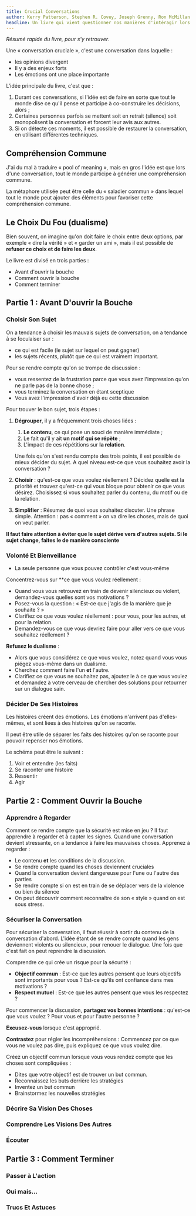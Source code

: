```yaml
---
title: Crucial Conversations
author: Kerry Patterson, Stephen R. Covey, Joseph Grenny, Ron McMillan et Al Switzler
headline: Un livre qui vient questionner nos manières d'intéragir lors des discussions cruciales de nos vies. Des outils pratiques pour éviter de rentrer dans les conflits.
---
```


*Résumé rapide du livre, pour s'y retrouver*.

Une « conversation cruciale », c'est une conversation dans laquelle :
- les opinions divergent
- Il y a des enjeux forts
- Les émotions ont une place importante

L'idée principale du livre, c'est que :

1. Durant ces conversations, si l'idée est de faire en sorte que tout le monde dise ce qu'il pense et participe à co-construire les décisions, alors ;
2. Certaines personnes parfois se mettent soit en retrait (silence) soit monopolisent la conversation et forcent leur avis aux autres.
3. Si on détecte ces moments, il est possible de restaurer la conversation, en utilisant différentes techniques.

## Compréhension Commune

J'ai du mal à traduire « pool of meaning », mais en gros l'idée est que lors d'une conversation, tout le monde participe à générer une compréhension commune.

La métaphore utilisée peut être celle du « saladier commun » dans lequel tout le monde peut ajouter des éléments pour favoriser cette compréhension commune.

## Le Choix Du Fou (dualisme)

Bien souvent, on imagine qu'on doit faire le choix entre deux options, par exemple « dire la vérité » et « garder un ami », mais il est possible de **refuser ce choix et de faire les deux**.

Le livre est divisé en trois parties :

- Avant d'ouvrir la bouche
- Comment ouvrir la bouche
- Comment terminer

## Partie 1 : Avant D'ouvrir la Bouche

### Choisir Son Sujet

On a tendance à choisir les mauvais sujets de conversation, on a tendance à se foculaiser sur :

- ce qui est facile (le sujet sur lequel on peut gagner)
- les sujets récents, plutôt que ce qui est vraiment important.

Pour se rendre compte qu'on se trompe de discussion :

- vous ressentez de la frustration parce que vous avez l'impression qu'on ne parle pas de la bonne chose ;
- vous terminez la conversation en étant sceptique
- Vous avez l'impression d'avoir déjà eu cette discussion

Pour trouver le bon sujet, trois étapes :

1. **Dégrouper**, il y a fréquemment trois choses liées :

	1. **Le contenu**, ce qui pose un souci de manière immédiate ;
	2. Le fait qu'il y ait **un motif qui se répète** ;
	3. L'impact de ces répétitions sur **la relation**.
	   
	Une fois qu'on s'est rendu compte des trois points, il est possible de mieux décider du sujet. A quel niveau est-ce que vous souhaitez avoir la conversation ?
	
2. **Choisir** : qu'est-ce que vous voulez réellement ? Décidez quelle est la priorité et trouvez qu'est-ce qui vous bloque pour obtenir ce que vous désirez. Choisissez si vous souhaitez parler du contenu, du motif ou de la relation.
   
3. **Simplifier** : Résumez de quoi vous souhaitez discuter. Une phrase simple. Attention : pas « comment » on va dire les choses, mais de quoi on veut parler.

**Il faut faire attention à éviter que le sujet dérive vers d'autres sujets. Si le sujet change, faites le de manière consciente**

### Volonté Et Bienveillance

- La seule personne que vous pouvez contrôler c'est vous-même

Concentrez-vous sur **ce que vous voulez réellement :

- Quand vous vous retrouvez en train de devenir silencieux ou violent, demandez-vous quelles sont vos motivations ?
- Posez-vous la question : « Est-ce que j'agis de la manière que je souhaite ? »
- Clarifiez ce que vous voulez réellement : pour vous, pour les autres, et pour la relation.
- Demandez-vous ce que vous devriez faire pour aller vers ce que vous souhaitez réellement ?

**Refusez le dualisme** :
- Alors que vous considérez ce que vous voulez, notez quand vous vous piégez vous-même dans un dualisme.
- Cherchez comment faire l'un **et** l'autre.
- Clarifiez ce que vous ne souhaitez pas, ajoutez le à ce que vous voulez et demandez à votre cerveau de chercher des solutions pour retourner sur un dialogue sain.

### Décider De Ses Histoires

Les histoires créent des émotions. Les émotions n'arrivent pas d'elles-mêmes, et sont liées à des histoires qu'on se raconte.

Il peut être utile de séparer les faits des histoires qu'on se raconte pour pouvoir repenser nos émotions.

Le schéma peut être le suivant :
1. Voir et entendre (les faits)
2. Se raconter une histoire
3. Ressentir
4. Agir

## Partie 2 : Comment Ouvrir la Bouche

### Apprendre à Regarder

Comment se rendre compte que la sécurité est mise en jeu ? Il faut apprendre à regarder et à capter les signes. Quand une conversation devient stressante, on a tendance à faire les mauvaises choses. Apprenez à regarder :

- Le contenu **et** les conditions de la discussion.
- Se rendre compte quand les choses deviennent cruciales
- Quand la conversation devient dangereuse pour l'une ou l'autre des parties
- Se rendre compte si on est en train de se déplacer vers de la violence ou bien du silence
- On peut découvrir comment reconnaître de son « style » quand on est sous stress.

### Sécuriser la Conversation

Pour sécuriser la conversation, il faut réussir à sortir du contenu de la conversation d'abord. L'idée étant de se rendre compte quand les gens deviennent violents ou silencieux, pour renouer le dialogue. Une fois que c'est fait on peut reprendre la discussion.

Comprendre ce qui crée un risque pour la sécurité :
- **Objectif commun** : Est-ce que les autres pensent que leurs objectifs sont importants pour vous ? Est-ce qu'ils ont confiance dans mes motivations ?
- **Respect mutuel** : Est-ce que les autres pensent que vous les respectez ?

Pour commencer la discussion, **partagez vos bonnes intentions** : qu'est-ce que vous voulez ? Pour vous et pour l'autre personne ?

**Excusez-vous** lorsque c'est approprié.

**Contrastez** pour régler les incompréhensions : Commencez par ce que vous ne voulez pas dire, puis expliquez ce que vous voulez dire.

Créez un objectif commun lorsque vous vous rendez compte que les choses sont compliquées :
- Dites que votre objectif est de trouver un but commun.
- Reconnaissez les buts derrière les stratégies
- Inventez un but commun
- Brainstormez les nouvelles stratégies

### Décrire Sa Vision Des Choses

### Comprendre Les Visions Des Autres

### Écouter

## Partie 3 : Comment Terminer

### Passer à L'action

### Oui mais…

### Trucs Et Astuces